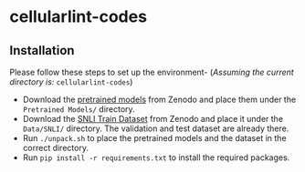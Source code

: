 # cellularlint-codes
## Installation
Please follow these steps to set up the environment-
(*Assuming the current directory is:* ```cellularlint-codes```)
* Download the [pretrained models](https://zenodo.org/records/12199206) from Zenodo and place them under the ```Pretrained Models/``` directory.
* Download the [SNLI Train Dataset](https://zenodo.org/records/12249320) from Zenodo and place it under the ```Data/SNLI/``` directory. The validation and test dataset are already there.
* Run ```./unpack.sh``` to place the pretrained models and the dataset in the correct directory.
* Run ```pip install -r requirements.txt``` to install the required packages.
